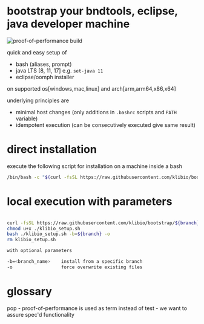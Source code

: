 # bootstrap your bndtools, eclipse, java developer machine

![proof-of-performance build](https://github.com/klibio/bootstrap/actions/workflows/pop.yml/badge.svg)

quick and easy setup of 

* bash (aliases, prompt)
* java LTS [8, 11, 17] e.g. `set-java 11`
* eclipse/oomph installer 

on supported os[windows,mac,linux] and arch[arm,arm64,x86,x64]

underlying principles are
* minimal host changes (only additions in `.bashrc` scripts and `PATH` variable)
* idempotent execution (can be consecutively executed give same result)

# direct installation
execute the following script for installation on a machine inside a bash
```bash
/bin/bash -c "$(curl -fsSL https://raw.githubusercontent.com/klibio/bootstrap/main/install.sh)"
```

# local execution with parameters
```bash

curl -fsSL https://raw.githubusercontent.com/klibio/bootstrap/${branch}/install.sh > ./klibio_setup.sh
chmod u+x ./klibio_setup.sh
bash ./klibio_setup.sh -b=${branch} -o
rm klibio_setup.sh

with optional parameters

-b=<branch_name>    install from a specific branch
-o                  force overwrite existing files 
```

# glossary

pop - proof-of-performance is used as term instead of test - we want to assure spec'd functionality
